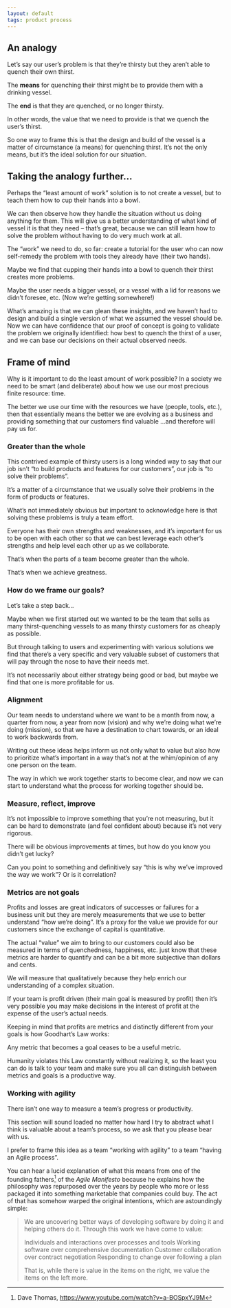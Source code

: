 ```yaml
---
layout: default
tags: product process
---
```


## An analogy

Let’s say our user’s problem is that they’re thirsty but they aren’t able to quench their own thirst.

The **means** for quenching their thirst might be to provide them with a drinking vessel.

The **end** is that they are quenched, or no longer thirsty.

In other words, the value that we need to provide is that we quench the user’s thirst.

So one way to frame this is that the design and build of the vessel is a matter of circumstance (a means) for quenching thirst. It’s not the only means, but it’s the ideal solution for our situation.

## Taking the analogy further…

Perhaps the “least amount of work” solution is to not create a vessel, but to teach them how to cup their hands into a bowl.

We can then observe how they handle the situation without us doing anything for them. This will give us a better understanding of what kind of vessel it is that they need – that’s great, because we can still learn how to solve the problem without having to do very much work at all.

The “work” we need to do, so far: create a tutorial for the user who can now self-remedy the problem with tools they already have (their two hands).

Maybe we find that cupping their hands into a bowl to quench their thirst creates more problems.

Maybe the user needs a bigger vessel, or a vessel with a lid for reasons we didn’t foresee, etc. (Now we’re getting somewhere!)

What’s amazing is that we can glean these insights, and we haven’t had to design and build a single version of what we assumed the vessel should be. Now we can have confidence that our proof of concept is going to validate the problem we originally identified: how best to quench the thirst of a user, and we can base our decisions on their actual observed needs.

## Frame of mind

Why is it important to do the least amount of work possible?
In a society we need to be smart (and deliberate) about how we use our most precious finite resource: time.

The better we use our time with the resources we have (people, tools, etc.), then that essentially means the better we are evolving as a business and providing something that our customers find valuable …and therefore will pay us for.

### Greater than the whole

This contrived example of thirsty users is a long winded way to say that our job isn’t “to build products and features for our customers”, our job is “to solve their problems”.

It’s a matter of a circumstance that we usually solve their problems in the form of products or features.

What’s not immediately obvious but important to acknowledge here is that solving these problems is truly a team effort.

Everyone has their own strengths and weaknesses, and it’s important for us to be open with each other so that we can best leverage each other’s strengths and help level each other up as we collaborate.

That’s when the parts of a team become greater than the whole.

That’s when we achieve greatness.

### How do we frame our goals?

Let’s take a step back…

Maybe when we first started out we wanted to be the team that sells as many thirst-quenching vessels to as many thirsty customers for as cheaply as possible.

But through talking to users and experimenting with  various solutions we find that there’s a very specific and very valuable subset of customers that will pay through the nose to have their needs met.

It’s not necessarily about either strategy being good or bad, but maybe we find that one is more profitable for us.

### Alignment

Our team needs to understand where we want to be a month from now, a quarter from now, a year from now (vision) and why we’re doing what we’re doing (mission), so that we have a destination to chart towards, or an ideal to work backwards from.

Writing out these ideas helps inform us not only what to value but also how to prioritize what’s important in a way that’s not at the whim/opinion of any one person on the team.

The way in which we work together starts to become clear, and now we can start to understand what the process for working together should be.

### Measure, reflect, improve

It’s not impossible to improve something that you’re not measuring, but it can be hard to demonstrate (and feel confident about) because it’s not very rigorous.

There will be obvious improvements at times, but how do you know you didn’t get lucky?

Can you point to something and definitively say “this is why we’ve improved the way we work”? Or is it correlation?

### Metrics are not goals

Profits and losses are great indicators of successes or failures for a business unit but they are merely measurements that we use to better understand “how we’re doing”. It’s a proxy for the value we provide for our customers since the exchange of capital is quantitative.

The actual “value” we aim to bring to our customers could also be measured in terms of quenchedness, happiness, etc. just know that these metrics are harder to quantify and can be a bit more subjective than dollars and cents.

We will measure that qualitatively because they help enrich our understanding of a complex situation.

If your team is profit driven (their main goal is measured by profit) then it’s very possible you may make decisions in the interest of profit at the expense of the user’s actual needs.

Keeping in mind that profits are metrics and distinctly different from your goals is how Goodhart’s Law works:

Any metric that becomes a goal ceases to be a useful metric.

Humanity violates this Law constantly without realizing it, so the least you can do is talk to your team and make sure you all can distinguish between metrics and goals is a productive way.

### Working with agility

There isn’t one way to measure a team’s progress or productivity.

This section will sound loaded no matter how hard I try to abstract what I think is valuable about a team’s process, so we ask that you please bear with us.

I prefer to frame this idea as a team “working with agility” to a team “having an Agile process”.

You can hear a lucid explanation of what this means from one of the founding fathers[^thomas] of the _Agile Manifesto_ because he explains how the philosophy was repurposed over the years by people who more or less packaged it into something marketable that companies could buy. The act of that has somehow warped the original intentions, which are astoundingly simple:

>  We are uncovering better ways of developing
>  software by doing it and helping others do it.
>  Through this work we have come to value:
>
>  Individuals and interactions over processes and tools
>  Working software over comprehensive documentation
>  Customer collaboration over contract negotiation
>  Responding to change over following a plan
>
>  That is, while there is value in the items on
>  the right, we value the items on the left more.


[^thomas]: Dave Thomas, https://www.youtube.com/watch?v=a-BOSpxYJ9M
